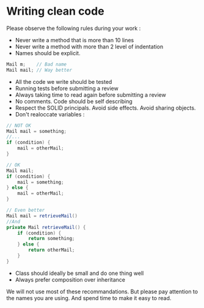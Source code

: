 # Writing clean code

Please observe the following rules during your work :

 - Never write a method that is more than 10 lines
 - Never write a method with more than 2 level of indentation
 - Names should be explicit.

```java
Mail m;    // Bad name
Mail mail; // Way better
```

 - All the code we write should be tested
 - Running tests before  submitting a review
 - Always taking time to read again before submitting a review
 - No comments. Code should be self describing
 - Respect the SOLID principals. Avoid side effects. Avoid sharing objects.
 - Don't realoccate variables : 

```java
// NOT OK
Mail mail = something;
//...
if (condition) {
    mail = otherMail;
}

// OK
Mail mail;
if (condition) {
    mail = something;
} else {
    mail = otherMail;
}

// Even better
Mail mail = retrieveMail()
//And
private Mail retrieveMail() {
    if (condition) {
        return something;
    } else {
        return otherMail;
    }
}
```

 - Class should ideally be small and do one thing well
 - Always prefer composition over inheritance

We will not use most of these recommandations. But please pay attention to the names you are using. And spend time to make it easy to read.
